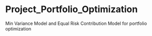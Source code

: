 # Project_Portfolio_Optimization
Min Variance Model and Equal Risk Contribution Model for portfolio optimization

